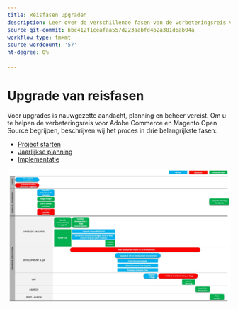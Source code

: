 ```yaml
---
title: Reisfasen upgraden
description: Leer over de verschillende fasen van de verbeteringsreis voor Adobe Commerce en Magento Open Source projecten.
source-git-commit: bbc412f1ceafaa557d223aabfd4b2a381d6ab04a
workflow-type: tm+mt
source-wordcount: '57'
ht-degree: 0%

---
```



# Upgrade van reisfasen

Voor upgrades is nauwgezette aandacht, planning en beheer vereist. Om u te helpen de verbeteringsreis voor Adobe Commerce en Magento Open Source begrijpen, beschrijven wij het proces in drie belangrijkste fasen:

- [Project starten](project-launch.md)
- [Jaarlijkse planning](annual-planning.md)
- [Implementatie](implementation.md)

![](../../assets/upgrade-guide/upgrade-journey-phases.svg)
